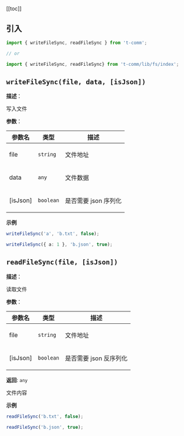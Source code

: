 [[toc]]

## 引入

```ts
import { writeFileSync, readFileSync } from 't-comm';

// or

import { writeFileSync, readFileSync} from 't-comm/lib/fs/index';
```


## `writeFileSync(file, data, [isJson])` 


**描述**：<p>写入文件</p>

**参数**：


| 参数名 | 类型 | 描述 |
| --- | --- | --- |
| file | <code>string</code> | <p>文件地址</p> |
| data | <code>any</code> | <p>文件数据</p> |
| [isJson] | <code>boolean</code> | <p>是否需要 json 序列化</p> |



**示例**

```ts
writeFileSync('a', 'b.txt', false);

writeFileSync({ a: 1 }, 'b.json', true);
```
<a name="readFileSync"></a>

## `readFileSync(file, [isJson])` 


**描述**：<p>读取文件</p>

**参数**：


| 参数名 | 类型 | 描述 |
| --- | --- | --- |
| file | <code>string</code> | <p>文件地址</p> |
| [isJson] | <code>boolean</code> | <p>是否需要 json 反序列化</p> |

**返回**: <code>any</code><br>

<p>文件内容</p>

**示例**

```ts
readFileSync('b.txt', false);

readFileSync('b.json', true);
```
